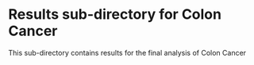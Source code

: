 # Results sub-directory for Colon Cancer
This sub-directory contains results for the final analysis of Colon Cancer

